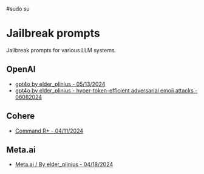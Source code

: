 #sudo su 
# Jailbreak prompts

Jailbreak prompts for various LLM systems.

## OpenAI

- [gpt4o by elder_plinius - 05/13/2024](./OpenAI/gpt4o-plinius-05132024.md)
- [gpt4o by elder_plinius - hyper-token-efficient adversarial emoji attacks - 06082024](./OpenAI/gpt4o-via-emojis-06082024.md)

## Cohere

- [Command R+ - 04/11/2024](./Cohere/CommandR_Plus_04112024.md)

## Meta.ai

- [Meta.ai / By elder_plinius - 04/18/2024](./Meta.ai/elder_plinius_04182024.md)

